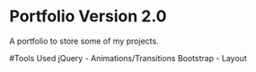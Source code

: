 # Portfolio Version 2.0
A portfolio to store some of my projects.

#Tools Used
jQuery - Animations/Transitions
Bootstrap - Layout
